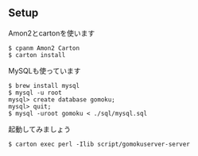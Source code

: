 ## Setup
Amon2とcartonを使います

```
$ cpanm Amon2 Carton
$ carton install
```

MySQLも使っています
```
$ brew install mysql
$ mysql -u root
mysql> create database gomoku;
mysql> quit;
$ mysql -uroot gomoku < ./sql/mysql.sql
```

起動してみましょう
```
$ carton exec perl -Ilib script/gomokuserver-server
```
